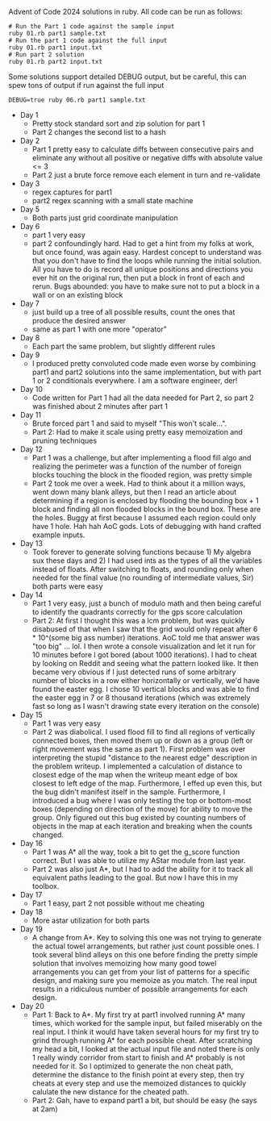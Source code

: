 Advent of Code 2024 solutions in ruby. All code can be run as follows:

```
# Run the Part 1 code against the sample input
ruby 01.rb part1 sample.txt
# Run the part 1 code against the full input
ruby 01.rb part1 input.txt
# Run part 2 solution
ruby 01.rb part2 input.txt

```

Some solutions support detailed DEBUG output, but be careful, this
can spew tons of output if run against the full input
```
DEBUG=true ruby 06.rb part1 sample.txt
```


* Day 1
  * Pretty stock standard sort and zip solution for part 1
  * Part 2 changes the second list to a hash
* Day 2
  * Part 1 pretty easy to calculate diffs between consecutive pairs and
    eliminate any without all positive or negative diffs with absolute
    value <= 3
  * Part 2 just a brute force remove each element in turn and re-validate
* Day 3
  * regex captures for part1
  * part2 regex scanning with a small state machine
* Day 5
  * Both parts just grid coordinate manipulation
* Day 6
  * part 1 very easy
  * part 2 confoundingly hard. Had to get a hint from my folks at work, but
    once found, was again easy. Hardest concept to understand was that you don't
    have to find the loops while running the initial solution. All you have
    to do is record all unique positions and directions you ever hit on the
    original run, then put a block in front of each and rerun. Bugs abounded:
    you have to make sure not to put a block in a wall or on an existing block
* Day 7
  * just build up a tree of all possible results, count the ones that produce
    the desired answer
  * same as part 1 with one more "operator"
* Day 8 
  * Each part the same problem, but slightly different rules
* Day 9
  * I produced pretty convoluted code made even worse by combining part1 and part2
    solutions into the same implementation, but with part 1 or 2 conditionals everywhere.
    I am a software engineer, der!
* Day 10
  * Code written for Part 1 had all the data needed for Part 2, so part 2
    was finished about 2 minutes after part 1
* Day 11
  * Brute forced part 1 and said to myself "This won't scale...".
  * Part 2: Had to make it scale using pretty easy memoization and pruning techniques
* Day 12
  * Part 1 was a challenge, but after implementing a flood fill algo and realizing the
    perimeter was a function of the number of foreign blocks touching the block in the
    flooded region, was pretty simple
  * Part 2 took me over a week. Had to think about it a million ways, went down many
    blank alleys, but then I read an article about determining if a region
    is enclosed by flooding the bounding box + 1 block and finding all non flooded
    blocks in the bound box. These are the holes. Buggy at first because I assumed
    each region could only have 1 hole. Hah hah AoC gods. Lots of debugging with
    hand crafted example inputs.
* Day 13
  * Took forever to generate solving functions because 1) My algebra sux these days and
    2) I had used ints as the types of all the variables instead of floats. After switching
    to floats, and rounding only when needed for the final value (no rounding of intermediate
    values, Sir) both parts were easy
* Day 14
  * Part 1 very easy, just a bunch of modulo math and then being careful to identify
    the quadrants correctly for the gps score calculation
  * Part 2: At first I thought this was a lcm problem, but was quickly disabused of that
    when I saw that the grid would only repeat after 6 * 10^(some big ass number) iterations.
    AoC told me that answer was "too big" ... lol. I then wrote a console visualization
    and let it run for 10 minutes before I got bored (about 1000 iterations). I had to
    cheat by looking on Reddit and seeing what the pattern looked like. It then became very
    obvious if I just detected runs of some arbitrary number of blocks in a row either
    horizontally or vertically, we'd have found the easter egg. I chose 10 vertical blocks
    and was able to find the easter egg in 7 or 8 thousand iterations (which was extremely
    fast so long as I wasn't drawing state every iteration on the console)
* Day 15
  * Part 1 was very easy
  * Part 2 was diabolical. I used flood fill to find all regions of vertically connected boxes, then
    moved them up or down as a group (left or right movement was the same as part 1). First
    problem was over interpreting the stupid "distance to the nearest edge" description in the
    problem writeup. I implemented a calculation of distance to closest edge of the map when
    the writeup meant edge of box closest to left edge of the map. Furthermore, I effed up
    even this, but the bug didn't manifest itself in the sample. Furthermore, I introduced
    a bug where I was only testing the top or bottom-most boxes (depending on direction of
    the move) for ability to move the group. Only figured out this bug existed by counting
    numbers of objects in the map at each iteration and breaking when the counts changed.
* Day 16
  * Part 1 was A* all the way, took a bit to get the g_score function correct. But I was
    able to utilize my AStar module from last year.
  * Part 2 was also just A*, but I had to add the ability for it to track all equivalent
    paths leading to the goal. But now I have this in my toolbox.
* Day 17
  * Part 1 easy, part 2 not possible without me cheating
* Day 18
  * More astar utilization for both parts
* Day 19
  * A change from A*. Key to solving this one was not trying to generate the actual towel
    arrangements, but rather just count possible ones. I took several blind alleys on this
    one before finding the pretty simple solution that involves memoizing how many good towel
    arrangements you can get from your list of patterns for a specific design, and making sure
    you memoize as you match. The real input results in a ridiculous number of possible
    arrangements for each design.
* Day 20
  * Part 1: Back to A*. My first try at part1 involved running A* many times, which worked for the 
    sample input, but failed miserably on the real input. I think it would have taken several
    hours for my first try to grind through running A* for each possible cheat. After scratching
    my head a bit, I looked at the actual input file and noted there is only 1 really windy
    corridor from start to finish and A* probably is not needed for it. So I optimized to
    generate the non cheat path, determine the distance to the finish point at every step,
    then try cheats at every step and use the memoized distances to quickly calulate the
    new distance for the cheated path.
  * Part 2: Gah, have to expand part1 a bit, but should be easy (he says at 2am)
